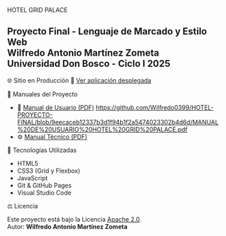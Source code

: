  HOTEL GRID PALACE

**Proyecto Final - Lenguaje de Marcado y Estilo Web**  
**Wilfredo Antonio Martínez Zometa**  
Universidad Don Bosco - Ciclo I 2025
---
🌐 Sitio en Producción
🔗 [Ver aplicación desplegada](https://wilfredo0399.github.io/HOTEL-PROYECTO-FINAL/)

📄 Manuales del Proyecto

- 📘 [Manual de Usuario (PDF)](MANUAL_DE_USUARIO_HOTEL_GRID_PALACE.pdf)
https://github.com/Wilfredo0399/HOTEL-PROYECTO-FINAL/blob/9eecaceb12337b3d1f94b1f2a5474023302b4d6d/MANUAL%20DE%20USUARIO%20HOTEL%20GRID%20PALACE.pdf
 - ⚙️ [Manual Técnico (PDF)](MANUAL_TECNICO_DEL_PROYECTO_HOTEL_GRID_PALACE.pdf)


🚀 Tecnologías Utilizadas

- HTML5
- CSS3 (Grid y Flexbox)
- JavaScript
- Git & GitHub Pages
- Visual Studio Code

⚖️ Licencia

Este proyecto está bajo la Licencia [Apache 2.0](https://www.apache.org/licenses/LICENSE-2.0).  
Autor: **Wilfredo Antonio Martínez Zometa**
